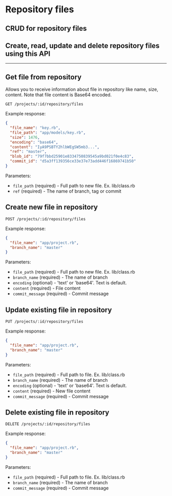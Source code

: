 # Repository files

## CRUD for repository files

## Create, read, update and delete repository files using this API

- - -

## Get file from repository

Allows you to receive information about file in repository like name, size, content.
Note that file content is Base64 encoded.

```
GET /projects/:id/repository/files
```

Example response:

```json
{
  "file_name": "key.rb",
  "file_path": "app/models/key.rb",
  "size": 1476,
  "encoding": "base64",
  "content": "IyA9PSBTY2hlbWEgSW5mb3...",
  "ref": "master",
  "blob_id": "79f7bbd25901e8334750839545a9bd021f0e4c83",
  "commit_id": "d5a3ff139356ce33e37e73add446f16869741b50"
}
```

Parameters:

+ `file_path` (required) - Full path to new file. Ex. lib/class.rb
+ `ref` (required) - The name of branch, tag or commit

## Create new file in repository

```
POST /projects/:id/repository/files
```

Example response:

```json
{
  "file_name": "app/project.rb",
  "branch_name": "master"
}
```

Parameters:

+ `file_path` (required) - Full path to new file. Ex. lib/class.rb
+ `branch_name` (required) - The name of branch
+ `encoding` (optional) - 'text' or 'base64'. Text is default.
+ `content` (required) - File content
+ `commit_message` (required) - Commit message

## Update existing file in repository

```
PUT /projects/:id/repository/files
```

Example response:

```json
{
  "file_name": "app/project.rb",
  "branch_name": "master"
}
```

Parameters:

+ `file_path` (required) - Full path to file. Ex. lib/class.rb
+ `branch_name` (required) - The name of branch
+ `encoding` (optional) - 'text' or 'base64'. Text is default.
+ `content` (required) - New file content
+ `commit_message` (required) - Commit message

## Delete existing file in repository

```
DELETE /projects/:id/repository/files
```

Example response:

```json
{
  "file_name": "app/project.rb",
  "branch_name": "master"
}
```

Parameters:

+ `file_path` (required) - Full path to file. Ex. lib/class.rb
+ `branch_name` (required) - The name of branch
+ `commit_message` (required) - Commit message


